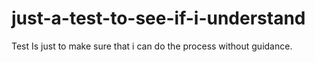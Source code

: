 # just-a-test-to-see-if-i-understand
Test Is just to make sure that i can do the process without guidance.
